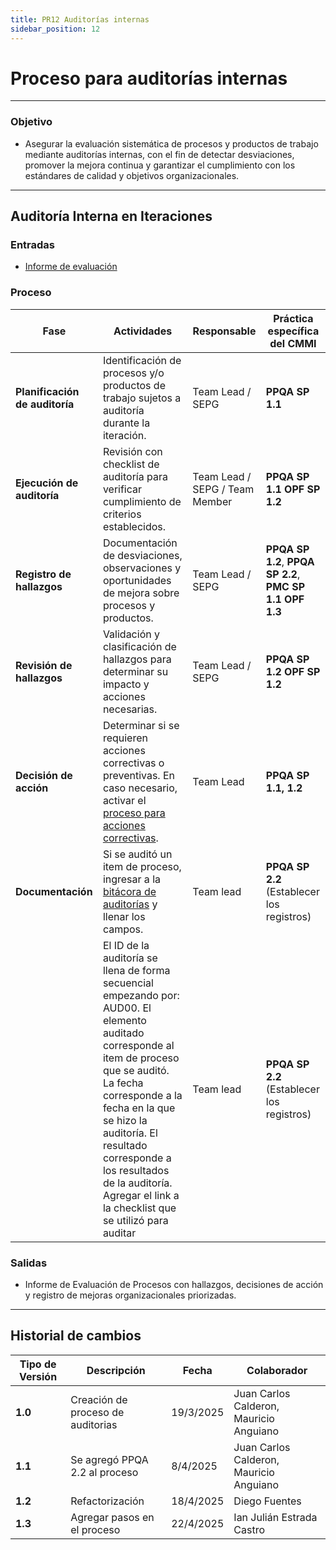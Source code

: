 ```yaml
---
title: PR12 Auditorías internas
sidebar_position: 12
---
```


# Proceso para auditorías internas

---

### Objetivo

- Asegurar la evaluación sistemática de procesos y productos de trabajo mediante auditorías internas, con el fin de detectar desviaciones, promover la mejora continua y garantizar el cumplimiento con los estándares de calidad y objetivos organizacionales.

---

## **Auditoría Interna en Iteraciones**

### **Entradas**

- [Informe de evaluación](https://docs.google.com/document/d/1-TueYt2DH3oXroMLAMGTHo6kgNeB5UHfoj7lkqZzfZs/edit?usp=sharing)

### Proceso

| Fase                           | Actividades                                                                                                                                                                   | Responsable                    | Práctica específica del CMMI                                 |
| ------------------------------ | ----------------------------------------------------------------------------------------------------------------------------------------------------------------------------- | ------------------------------ | ------------------------------------------------------------ |
| **Planificación de auditoría** | Identificación de procesos y/o productos de trabajo sujetos a auditoría durante la iteración.                                                                                 | Team Lead / SEPG               | **PPQA SP 1.1**                                              |
| **Ejecución de auditoría**     | Revisión con checklist de auditoría para verificar cumplimiento de criterios establecidos.                                                                                    | Team Lead / SEPG / Team Member | **PPQA SP 1.1** **OPF SP 1.2**                               |
| **Registro de hallazgos**      | Documentación de desviaciones, observaciones y oportunidades de mejora sobre procesos y productos.                                                                            | Team Lead / SEPG               | **PPQA SP 1.2**, **PPQA SP 2.2**, **PMC SP 1.1** **OPF 1.3** |
| **Revisión de hallazgos**      | Validación y clasificación de hallazgos para determinar su impacto y acciones necesarias.                                                                                     | Team Lead / SEPG               | **PPQA SP 1.2** **OPF SP 1.2**                               |
| **Decisión de acción**         | Determinar si se requieren acciones correctivas o preventivas. En caso necesario, activar el [proceso para acciones correctivas](docs\procesos\PR13-acciones-correctivas.md). | Team Lead                      | **PPQA SP 1.1, 1.2**                                         |
| **Documentación**         | Si se auditó un item de proceso, ingresar a la [bitácora de auditorías](https://docs.google.com/spreadsheets/d/1K9TJz_XcdXFlEZ-Unm_3QbWYkx_QM3oSfe6ZWBpc3fo/edit?usp=sharing) y llenar los campos.  | Team lead | **PPQA SP 2.2** (Establecer los registros) | 
|         | El ID de la auditoría se llena de forma secuencial empezando por: AUD00. El elemento auditado corresponde al item de proceso que se auditó. La fecha corresponde a la fecha en la que se hizo la auditoría. El resultado corresponde a los resultados de la auditoría. Agregar el link a la checklist que se utilizó para auditar | Team lead | **PPQA SP 2.2** (Establecer los registros) | 

### Salidas

- Informe de Evaluación de Procesos con hallazgos, decisiones de acción y registro de mejoras organizacionales priorizadas.

---

## Historial de cambios

| **Tipo de Versión** | **Descripción**                   | **Fecha** | **Colaborador**                         |
| ------------------- | --------------------------------- | --------- | --------------------------------------- |
| **1.0**             | Creación de proceso de auditorias | 19/3/2025 | Juan Carlos Calderon, Mauricio Anguiano |
| **1.1**             | Se agregó PPQA 2.2 al proceso     | 8/4/2025  | Juan Carlos Calderon, Mauricio Anguiano |
| **1.2**             | Refactorización                   | 18/4/2025 | Diego Fuentes                           |
| **1.3**             | Agregar pasos en el proceso       | 22/4/2025 | Ian Julián Estrada Castro               |
